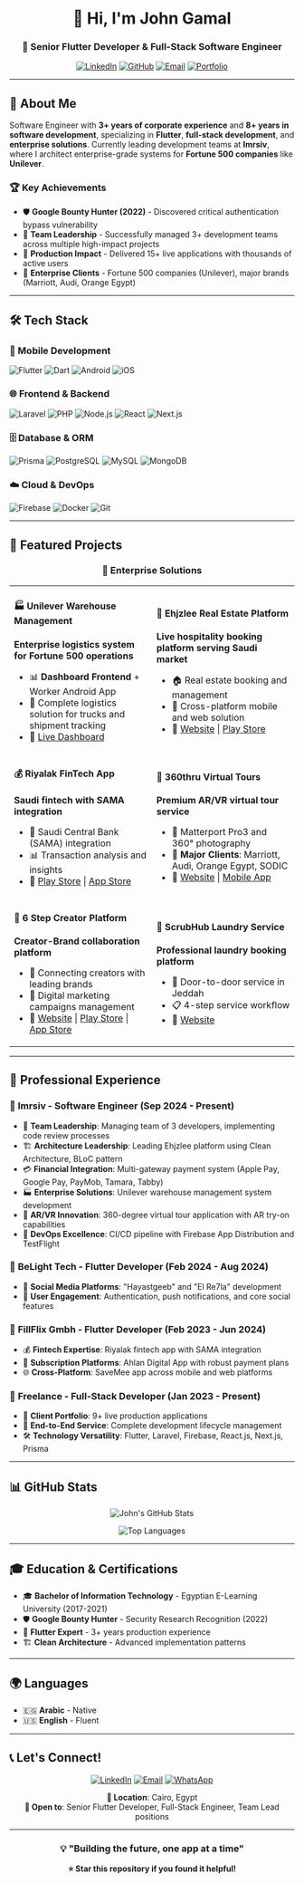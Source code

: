 <div align="center">

# 👋 Hi, I'm John Gamal

### 🚀 Senior Flutter Developer & Full-Stack Software Engineer

[![LinkedIn](https://img.shields.io/badge/LinkedIn-0077B5?style=for-the-badge&logo=linkedin&logoColor=white)](https://linkedin.com/in/john-gamal)
[![GitHub](https://img.shields.io/badge/GitHub-100000?style=for-the-badge&logo=github&logoColor=white)](https://github.com/JohnGamal1)
[![Email](https://img.shields.io/badge/Email-D14836?style=for-the-badge&logo=gmail&logoColor=white)](mailto:john.g.adly@outlook.com)
[![Portfolio](https://img.shields.io/badge/Portfolio-FF5722?style=for-the-badge&logo=firebase&logoColor=white)](https://johnGamal.dev)

---

</div>

## 🎯 About Me

Software Engineer with **3+ years of corporate experience** and **8+ years in software development**, specializing in **Flutter**, **full-stack development**, and **enterprise solutions**. Currently leading development teams at **Imrsiv**, where I architect enterprise-grade systems for **Fortune 500 companies** like **Unilever**.

### 🏆 Key Achievements

- 🛡️ **Google Bounty Hunter (2022)** - Discovered critical authentication bypass vulnerability
- 👥 **Team Leadership** - Successfully managed 3+ development teams across multiple high-impact projects
- 📱 **Production Impact** - Delivered 15+ live applications with thousands of active users
- 🏢 **Enterprise Clients** - Fortune 500 companies (Unilever), major brands (Marriott, Audi, Orange Egypt)

---

## 🛠️ Tech Stack

### 📱 Mobile Development
![Flutter](https://img.shields.io/badge/Flutter-02569B?style=for-the-badge&logo=flutter&logoColor=white)
![Dart](https://img.shields.io/badge/Dart-0175C2?style=for-the-badge&logo=dart&logoColor=white)
![Android](https://img.shields.io/badge/Android-3DDC84?style=for-the-badge&logo=android&logoColor=white)
![iOS](https://img.shields.io/badge/iOS-000000?style=for-the-badge&logo=ios&logoColor=white)

### 🌐 Frontend & Backend
![Laravel](https://img.shields.io/badge/Laravel-FF2D20?style=for-the-badge&logo=laravel&logoColor=white)
![PHP](https://img.shields.io/badge/PHP-777BB4?style=for-the-badge&logo=php&logoColor=white)
![Node.js](https://img.shields.io/badge/Node.js-43853D?style=for-the-badge&logo=node.js&logoColor=white)
![React](https://img.shields.io/badge/React-20232A?style=for-the-badge&logo=react&logoColor=61DAFB)
![Next.js](https://img.shields.io/badge/Next.js-000000?style=for-the-badge&logo=next.js&logoColor=white)

### 🗄️ Database & ORM
![Prisma](https://img.shields.io/badge/Prisma-2D3748?style=for-the-badge&logo=prisma&logoColor=white)
![PostgreSQL](https://img.shields.io/badge/PostgreSQL-316192?style=for-the-badge&logo=postgresql&logoColor=white)
![MySQL](https://img.shields.io/badge/MySQL-00000F?style=for-the-badge&logo=mysql&logoColor=white)
![MongoDB](https://img.shields.io/badge/MongoDB-4EA94B?style=for-the-badge&logo=mongodb&logoColor=white)

### ☁️ Cloud & DevOps
![Firebase](https://img.shields.io/badge/Firebase-FFCA28?style=for-the-badge&logo=firebase&logoColor=black)
![Docker](https://img.shields.io/badge/Docker-2496ED?style=for-the-badge&logo=docker&logoColor=white)
![Git](https://img.shields.io/badge/Git-F05032?style=for-the-badge&logo=git&logoColor=white)

---

## 🚀 Featured Projects

<div align="center">

### 🏢 Enterprise Solutions

</div>

<table>
<tr>
<td width="50%">

#### 🏭 Unilever Warehouse Management
**Enterprise logistics system for Fortune 500 operations**
- 📊 **Dashboard Frontend** + Worker Android App
- 🚛 Complete logistics solution for trucks and shipment tracking
- 🔗 [Live Dashboard](https://unilever-node.imrsiv.co/)

</td>
<td width="50%">

#### 🏨 Ehjzlee Real Estate Platform
**Live hospitality booking platform serving Saudi market**
- 🏠 Real estate booking and management
- 📱 Cross-platform mobile and web solution
- 🔗 [Website](https://ehjzlee.com/) | [Play Store](https://play.google.com/store/apps/details?id=com.ehjzlee.guest.app)

</td>
</tr>
<tr>
<td width="50%">

#### 💰 Riyalak FinTech App
**Saudi fintech with SAMA integration**
- 🏦 Saudi Central Bank (SAMA) integration
- 📊 Transaction analysis and insights
- 🔗 [Play Store](https://play.google.com/store/apps/details?id=sa.xsquare.riyalak) | [App Store](https://apps.apple.com/us/app/riyalak/id6465422809)

</td>
<td width="50%">

#### 🎥 360thru Virtual Tours
**Premium AR/VR virtual tour service**
- 📸 Matterport Pro3 and 360° photography
- 🏢 **Major Clients**: Marriott, Audi, Orange Egypt, SODIC
- 🔗 [Website](https://www.360thru.com/) | [Mobile App](https://play.google.com/store/apps/details?id=com.thru.app)

</td>
</tr>
<tr>
<td width="50%">

#### 👥 6 Step Creator Platform
**Creator-Brand collaboration platform**
- 🤝 Connecting creators with leading brands
- 📱 Digital marketing campaigns management
- 🔗 [Website](https://6stepsa.com/) | [Play Store](https://play.google.com/store/apps/details?id=com.sixstep.app) | [App Store](https://apps.apple.com/sa/app/6-step/id6661022563)

</td>
<td width="50%">

#### 🧺 ScrubHub Laundry Service
**Professional laundry booking platform**
- 🚪 Door-to-door service in Jeddah
- 📋 4-step service workflow
- 🔗 [Website](https://scrub-hub.net/)

</td>
</tr>
</table>

---

## 💼 Professional Experience

### 🏢 **Imrsiv** - Software Engineer (Sep 2024 - Present)
- 👥 **Team Leadership**: Managing team of 3 developers, implementing code review processes
- 🏗️ **Architecture Leadership**: Leading Ehjzlee platform using Clean Architecture, BLoC pattern
- 💳 **Financial Integration**: Multi-gateway payment system (Apple Pay, Google Pay, PayMob, Tamara, Tabby)
- 🏭 **Enterprise Solutions**: Unilever warehouse management system development
- 🥽 **AR/VR Innovation**: 360-degree virtual tour application with AR try-on capabilities
- 🚀 **DevOps Excellence**: CI/CD pipeline with Firebase App Distribution and TestFlight

### 🏢 **BeLight Tech** - Flutter Developer (Feb 2024 - Aug 2024)
- 📱 **Social Media Platforms**: "Hayastgeeb" and "El Re7la" development
- 🔔 **User Engagement**: Authentication, push notifications, and core social features

### 🏢 **FillFlix Gmbh** - Flutter Developer (Feb 2023 - Jun 2024)
- 💰 **Fintech Expertise**: Riyalak fintech app with SAMA integration
- 📱 **Subscription Platforms**: Ahlan Digital App with robust payment plans
- 🌐 **Cross-Platform**: SaveMee app across mobile and web platforms

### 💼 **Freelance** - Full-Stack Developer (Jan 2023 - Present)
- 📱 **Client Portfolio**: 9+ live production applications
- 🔄 **End-to-End Service**: Complete development lifecycle management
- 🛠️ **Technology Versatility**: Flutter, Laravel, Firebase, React.js, Next.js, Prisma

---

## 📊 GitHub Stats

<div align="center">

![John's GitHub Stats](https://github-readme-stats.vercel.app/api?username=JohnGamal1&show_icons=true&theme=tokyonight&hide_border=true&count_private=true)

![Top Languages](https://github-readme-stats.vercel.app/api/top-langs/?username=JohnGamal1&layout=compact&theme=tokyonight&hide_border=true)

</div>

---

## 🎓 Education & Certifications

- 🎓 **Bachelor of Information Technology** - Egyptian E-Learning University (2017-2021)
- 🛡️ **Google Bounty Hunter** - Security Research Recognition (2022)
- 📱 **Flutter Expert** - 3+ years production experience
- 🏗️ **Clean Architecture** - Advanced implementation patterns

---

## 🌍 Languages

- 🇪🇬 **Arabic** - Native
- 🇺🇸 **English** - Fluent

---

## 📞 Let's Connect!

<div align="center">

[![LinkedIn](https://img.shields.io/badge/LinkedIn-Connect-blue?style=for-the-badge&logo=linkedin)](https://linkedin.com/in/john-gamal)
[![Email](https://img.shields.io/badge/Email-Contact-red?style=for-the-badge&logo=gmail)](mailto:john.g.adly@outlook.com)
[![WhatsApp](https://img.shields.io/badge/WhatsApp-Chat-green?style=for-the-badge&logo=whatsapp)](https://wa.me/+201284407872)

**📍 Location**: Cairo, Egypt  
**💼 Open to**: Senior Flutter Developer, Full-Stack Engineer, Team Lead positions

</div>

---

<div align="center">

### 💡 "Building the future, one app at a time"

**⭐ Star this repository if you found it helpful!**

</div>
